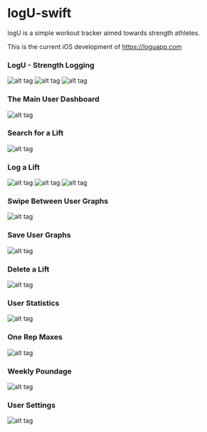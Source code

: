 # logU-swift

logU is a simple workout tracker aimed towards strength athletes.

This is the current iOS development of https://loguapp.com


### LogU - Strength Logging


![alt tag](http://i.imgur.com/N2PD0fV.png)
![alt tag](http://i.imgur.com/8yvs3Hd.png)
![alt tag](http://i.imgur.com/pTPUTBg.png?1)


### The Main User Dashboard


![alt tag](http://i.imgur.com/Y3de413.png?1)


### Search for a Lift


![alt tag](http://i.imgur.com/557UHNn.png?1)

### Log a Lift


![alt tag](http://i.imgur.com/fA76L3d.png?1)
![alt tag](http://i.imgur.com/glXNYfM.png?1)
![alt tag](http://i.imgur.com/3SSuaU1.png?1)

### Swipe Between User Graphs



![alt tag](http://i.imgur.com/iq9RkuH.png&1)



### Save User Graphs



![alt tag](http://i.imgur.com/GebN84K.png&1)



### Delete a Lift



![alt tag](http://i.imgur.com/LKYUK7z.png)



### User Statistics



![alt tag](http://i.imgur.com/bcem50W.png?1)



### One Rep Maxes


![alt tag](http://i.imgur.com/CUfTr5Z.png?2)


### Weekly Poundage


![alt tag](http://i.imgur.com/nWQgJy7.png&1)


### User Settings


![alt tag](http://i.imgur.com/n40Bo6M.png?1)
